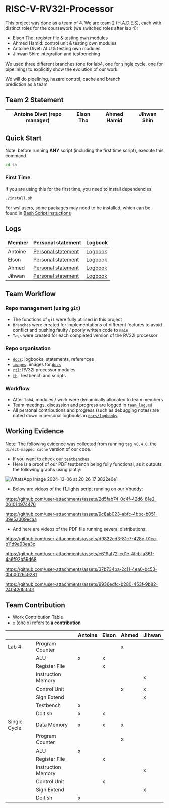 # RISC-V-RV32I-Processor

This project was done as a team of 4.
We are team 2 (H.A.D.E.S), each with distinct roles for the coursework (we switched roles after lab 4):
  - Elson Tho: register file & testing own modules
  - Ahmed Hamid: control unit & testing own modules
  - Antoine Divet: ALU & testing own modules
  - Jihwan Shin: integration and testbenching

We used three different branches (one for lab4, one for single cycle, one for pipelining) to explicitly show the evolution of our work.

We will do pipelining, hazard control, cache and branch prediction as a team

## Team 2 Statement

| Antoine Divet (repo manager) | Elson Tho | Ahmed Hamid | Jihwan Shin |
|-|-|-|-|

## Quick Start

Note: before running **ANY** script (including the first time script), execute this 
command.

```bash
cd tb
```

### First Time

If you are using this for the first time, you need to install dependencies.

```bash
./install.sh
```

For wsl users, some packages may need to be installed, which can be found in [Bash Script instuctions](https://github.com/aa6dcc/RISC-V-Team2/blob/main/tb/bash_script_instructions.md)

## Logs

| Member    | Personal statement | Logbook |
|-----------|--------------------|---------|
| Antoine     | [Personal statement](docs/personal_statements/antoine_statement.md) | [Logbook](docs/logbooks/antoine_log.md) |
| Elson   | [Personal statement](docs/personal_statements/elson_statement.md) | [Logbook](docs/logbooks/elson_log.md) |
| Ahmed     | [Personal statement](docs/personal_statements/ahmed_statement.md) | [Logbook](docs/logbooks/ahmed_log.md) |
| Jihwan      | [Personal statement](docs/personal_statements/jihwan_statement.md) | [Logbook](docs/logbooks/jihwan_log.md) |


## Team Workflow

### Repo management (using `git`)

- The functions of `git` were fully utilised in this project
- `Branches` were created for implementations of different features to avoid 
  conflict and pushing faulty / poorly written code to `main`
- `Tags` were created for each completed version of the RV32I processor

### Repo organisation 

- [`docs`](docs/): logbooks, statements, references
- [`images`](images/): images for [`docs`](docs/)
- [`rtl`](rtl/): RV32I processor modules
- [`tb`](tb/): Testbench and scripts

### Workflow

- After `lab4`, modules / work were dynamically allocated to team members
- Team meetings, discussion and progress are logged in 
[`team_log.md`](docs/logbooks/team_log.md)
- All personal contributions and progress (such as debugging notes) are noted 
  down in personal logbooks in [`docs/logbooks`](docs/logbooks/)

## Working Evidence

Note: The following evidence was collected from running `tag v0.4.0`, the 
`direct-mapped cache` version of our code.

- If you want to check our [`testbenches`](tb/)
- Here is a proof of our PDF testbench being fully functional, as it outputs the following graphs using plotly:

![WhatsApp Image 2024-12-06 at 20 26 17_3822e0e1](https://github.com/user-attachments/assets/9058539d-87ef-4f9b-a326-ce6913300366)

- Below are videos of the f1_lights script running on our Vbuddy:

https://github.com/user-attachments/assets/2d5fab74-0c4f-42d6-81e2-061014974476

https://github.com/user-attachments/assets/9c8ab023-abfc-4bbc-b051-39e5a309ecaa

- And here are videos of the PDF file running several distributions:



https://github.com/user-attachments/assets/d9822ed3-81c7-428c-91ca-b11d9e03ea3c



https://github.com/user-attachments/assets/e619af72-cd1e-4fcb-a361-4a6f92b59d68



https://github.com/user-attachments/assets/37b734ba-2c11-4ea0-bc53-0bb0026c9281



https://github.com/user-attachments/assets/9936edfc-b280-453f-9b82-24042dfcfc01




## Team Contribution

- Work Contribution Table
- `x` (one x) refers to **a contribution**

|              |                               | Antoine | Elson | Ahmed | Jihwan |
| ------------ | ----------------------------- | ------------------ | ---------------- | ------------------------ | ---------------- |
| Lab 4        | Program Counter               |                  |                  | x                         |                  |
|              | ALU                           |  x                 |  x                |                        |                  |
|              | Register File                 |                    | x                 |                        |                  |
|              | Instruction Memory            |                    |                  |                          | x               |
|              | Control Unit                  |                    |                  |  x                        | x               |
|              | Sign Extend                   |                    |                  |                          |x               |
|              | Testbench                     |   x                 |                |                          |                  |
|              | Doit.sh                       |   x                |      x           |                          |                  |
| Single Cycle | Data Memory                   |   x                |    x             |    x                    |                  |
|              | Program Counter               |                    |                  |   x                      |                  |
|              | ALU                           |   x                |                  |                          |                  |
|              | Register File                 |                    |    x             |                          |                  |
|              | Instruction Memory            |                    |                  |                          |    x             |
|              | Control Unit                  |                    |    x             |                          |                  |
|              | Sign Extend                   |                    |                  |                          |    x             |
|              | Doit.sh                       |   x                |                  |                          |                  |
